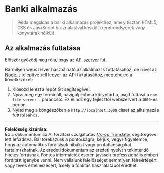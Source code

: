<!--
CO_OP_TRANSLATOR_METADATA:
{
  "original_hash": "461aa4fc74c6b1789c3a13b5d82c0cd9",
  "translation_date": "2025-08-28T03:28:15+00:00",
  "source_file": "7-bank-project/solution/README.md",
  "language_code": "hu"
}
-->
# Banki alkalmazás

> Példa megoldás a banki alkalmazás projekthez, amely tisztán HTML5, CSS és JavaScript használatával készült (keretrendszerek vagy könyvtárak nélkül).

## Az alkalmazás futtatása

Először győződj meg róla, hogy az [API szerver](../api/README.md) fut.

Bármilyen webszerver használható az alkalmazás futtatásához, de mivel az [Node.js](https://nodejs.org) telepítve kell legyen az API futtatásához, megteheted a következőket:

1. Klónozd le ezt a repót Git segítségével.
2. Nyiss meg egy terminált, navigálj ebbe a könyvtárba, majd futtasd a `npx lite-server .` parancsot. Ez elindít egy fejlesztői webszervert a `3000`-es porton.
3. Nyisd meg a böngészőben a `http://localhost:3000` címet az alkalmazás futtatásához.

---

**Felelősség kizárása**:  
Ez a dokumentum az AI fordítási szolgáltatás [Co-op Translator](https://github.com/Azure/co-op-translator) segítségével lett lefordítva. Bár törekszünk a pontosságra, kérjük, vegye figyelembe, hogy az automatikus fordítások hibákat vagy pontatlanságokat tartalmazhatnak. Az eredeti dokumentum az eredeti nyelvén tekintendő hiteles forrásnak. Fontos információk esetén javasolt professzionális emberi fordítást igénybe venni. Nem vállalunk felelősséget semmilyen félreértésért vagy téves értelmezésért, amely a fordítás használatából eredhet.
